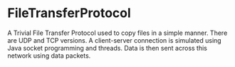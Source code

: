 # FileTransferProtocol

A Trivial File Transfer Protocol used to copy files in a simple manner. There are UDP and TCP versions. A client-server 
connection is simulated using Java socket programming and threads. Data is then sent across this network using data
packets.
